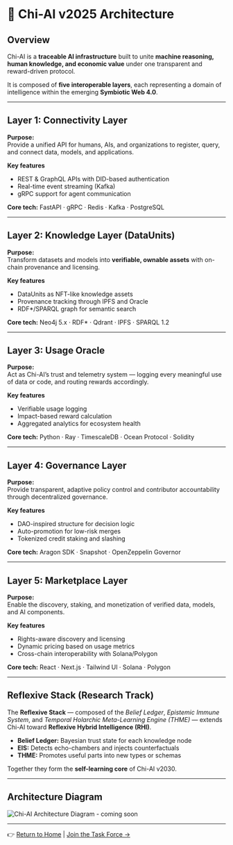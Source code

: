 # 🧩 Chi-AI v2025 Architecture

## Overview

Chi-AI is a **traceable AI infrastructure** built to unite **machine reasoning, human knowledge, and economic value** under one transparent and reward-driven protocol.

It is composed of **five interoperable layers**, each representing a domain of intelligence within the emerging **Symbiotic Web 4.0**.

---

## Layer 1: Connectivity Layer

**Purpose:**  
Provide a unified API for humans, AIs, and organizations to register, query, and connect data, models, and applications.

**Key features**
- REST & GraphQL APIs with DID-based authentication  
- Real-time event streaming (Kafka)  
- gRPC support for agent communication  

**Core tech:** FastAPI · gRPC · Redis · Kafka · PostgreSQL

---

## Layer 2: Knowledge Layer (DataUnits)

**Purpose:**  
Transform datasets and models into **verifiable, ownable assets** with on-chain provenance and licensing.

**Key features**
- DataUnits as NFT-like knowledge assets  
- Provenance tracking through IPFS and Oracle  
- RDF*/SPARQL graph for semantic search  

**Core tech:** Neo4j 5.x · RDF* · Qdrant · IPFS · SPARQL 1.2

---

## Layer 3: Usage Oracle

**Purpose:**  
Act as Chi-AI’s trust and telemetry system — logging every meaningful use of data or code, and routing rewards accordingly.

**Key features**
- Verifiable usage logging  
- Impact-based reward calculation  
- Aggregated analytics for ecosystem health  

**Core tech:** Python · Ray · TimescaleDB · Ocean Protocol · Solidity

---

## Layer 4: Governance Layer

**Purpose:**  
Provide transparent, adaptive policy control and contributor accountability through decentralized governance.

**Key features**
- DAO-inspired structure for decision logic  
- Auto-promotion for low-risk merges  
- Tokenized credit staking and slashing  

**Core tech:** Aragon SDK · Snapshot · OpenZeppelin Governor

---

## Layer 5: Marketplace Layer

**Purpose:**  
Enable the discovery, staking, and monetization of verified data, models, and AI components.

**Key features**
- Rights-aware discovery and licensing  
- Dynamic pricing based on usage metrics  
- Cross-chain interoperability with Solana/Polygon  

**Core tech:** React · Next.js · Tailwind UI · Solana · Polygon

---

## Reflexive Stack (Research Track)

The **Reflexive Stack** — composed of the *Belief Ledger*, *Epistemic Immune System*, and *Temporal Holarchic Meta-Learning Engine (THME)* — extends Chi-AI toward **Reflexive Hybrid Intelligence (RHI)**.

- **Belief Ledger:** Bayesian trust state for each knowledge node  
- **EIS:** Detects echo-chambers and injects counterfactuals  
- **THME:** Promotes useful parts into new types or schemas  

Together they form the **self-learning core** of Chi-AI v2030.

---

## Architecture Diagram

![Chi-AI Architecture Diagram - coming soon](assets/architecture.png)

---

👉 [Return to Home](./readme.md) | [Join the Task Force →](./contribute.md)
